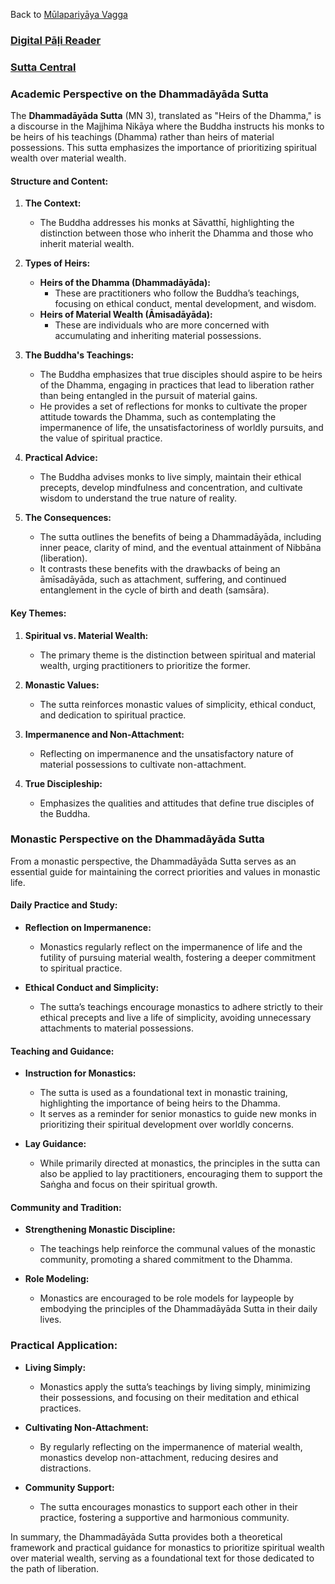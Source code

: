 Back to [Mūlapariyāya Vagga](MūlapariyāyaVagga.md)

### [Digital Pāḷi Reader](https://www.digitalpalireader.online/_dprhtml/index.html?loc=m.0.0.0.0.2.0.m)

### [Sutta Central](https://suttacentral.net/mn3)

### Academic Perspective on the Dhammadāyāda Sutta

The **Dhammadāyāda Sutta** (MN 3), translated as "Heirs of the Dhamma," is a discourse in the Majjhima Nikāya where the Buddha instructs his monks to be heirs of his teachings (Dhamma) rather than heirs of material possessions. This sutta emphasizes the importance of prioritizing spiritual wealth over material wealth.

#### Structure and Content:

1. **The Context:**
   - The Buddha addresses his monks at Sāvatthī, highlighting the distinction between those who inherit the Dhamma and those who inherit material wealth.

2. **Types of Heirs:**
   - **Heirs of the Dhamma (Dhammadāyāda):**
     - These are practitioners who follow the Buddha’s teachings, focusing on ethical conduct, mental development, and wisdom.
   - **Heirs of Material Wealth (Āmisadāyāda):**
     - These are individuals who are more concerned with accumulating and inheriting material possessions.

3. **The Buddha's Teachings:**
   - The Buddha emphasizes that true disciples should aspire to be heirs of the Dhamma, engaging in practices that lead to liberation rather than being entangled in the pursuit of material gains.
   - He provides a set of reflections for monks to cultivate the proper attitude towards the Dhamma, such as contemplating the impermanence of life, the unsatisfactoriness of worldly pursuits, and the value of spiritual practice.

4. **Practical Advice:**
   - The Buddha advises monks to live simply, maintain their ethical precepts, develop mindfulness and concentration, and cultivate wisdom to understand the true nature of reality.

5. **The Consequences:**
   - The sutta outlines the benefits of being a Dhammadāyāda, including inner peace, clarity of mind, and the eventual attainment of Nibbāna (liberation).
   - It contrasts these benefits with the drawbacks of being an āmīsadāyāda, such as attachment, suffering, and continued entanglement in the cycle of birth and death (samsāra).

#### Key Themes:

1. **Spiritual vs. Material Wealth:**
   - The primary theme is the distinction between spiritual and material wealth, urging practitioners to prioritize the former.

2. **Monastic Values:**
   - The sutta reinforces monastic values of simplicity, ethical conduct, and dedication to spiritual practice.

3. **Impermanence and Non-Attachment:**
   - Reflecting on impermanence and the unsatisfactory nature of material possessions to cultivate non-attachment.

4. **True Discipleship:**
   - Emphasizes the qualities and attitudes that define true disciples of the Buddha.

### Monastic Perspective on the Dhammadāyāda Sutta

From a monastic perspective, the Dhammadāyāda Sutta serves as an essential guide for maintaining the correct priorities and values in monastic life.

#### Daily Practice and Study:

- **Reflection on Impermanence:**
  - Monastics regularly reflect on the impermanence of life and the futility of pursuing material wealth, fostering a deeper commitment to spiritual practice.

- **Ethical Conduct and Simplicity:**
  - The sutta’s teachings encourage monastics to adhere strictly to their ethical precepts and live a life of simplicity, avoiding unnecessary attachments to material possessions.

#### Teaching and Guidance:

- **Instruction for Monastics:**
  - The sutta is used as a foundational text in monastic training, highlighting the importance of being heirs to the Dhamma.
  - It serves as a reminder for senior monastics to guide new monks in prioritizing their spiritual development over worldly concerns.

- **Lay Guidance:**
  - While primarily directed at monastics, the principles in the sutta can also be applied to lay practitioners, encouraging them to support the Saṅgha and focus on their spiritual growth.

#### Community and Tradition:

- **Strengthening Monastic Discipline:**
  - The teachings help reinforce the communal values of the monastic community, promoting a shared commitment to the Dhamma.
  
- **Role Modeling:**
  - Monastics are encouraged to be role models for laypeople by embodying the principles of the Dhammadāyāda Sutta in their daily lives.

### Practical Application:

- **Living Simply:**
  - Monastics apply the sutta’s teachings by living simply, minimizing their possessions, and focusing on their meditation and ethical practices.

- **Cultivating Non-Attachment:**
  - By regularly reflecting on the impermanence of material wealth, monastics develop non-attachment, reducing desires and distractions.

- **Community Support:**
  - The sutta encourages monastics to support each other in their practice, fostering a supportive and harmonious community.

In summary, the Dhammadāyāda Sutta provides both a theoretical framework and practical guidance for monastics to prioritize spiritual wealth over material wealth, serving as a foundational text for those dedicated to the path of liberation.

